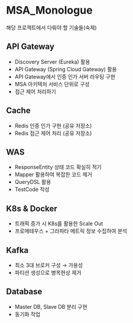 # MSA_Monologue
해당 프로젝트에서 다뤄야 할 기술들(숙제) 

## API Gateway

- Discovery Server (Eureka) 활용
- API Gateway (Spring Cloud Gateway) 활용
- API Gateway에서 인증 인가 서버 라우팅 구현
- MSA 아키텍처 서비스 단위로 구성
- 접근 제어 처리하기

## Cache

- Redis 인증 인가 구현 (공유 저장소)
- Redis 접근 제어 처리 (공유 저장소)

## WAS

- ResponseEntity 상태 코드 확실히 적기
- Mapper 활용하여 복잡한 코드 제거
- QueryDSL 활용
- TestCode 작성

## K8s & Docker

- 트래픽 증가 시 K8s를 활용한 Scale Out
- 프로메테우스 + 그라파타 메트릭 정보 수집하여 분석

## Kafka

- 최소 3대 브로커 구성 → 가용성
- 파티션 생성으로 병목현상 제거


## Database 

- Master DB, Slave DB 분리 구현
- 동기화 작업
